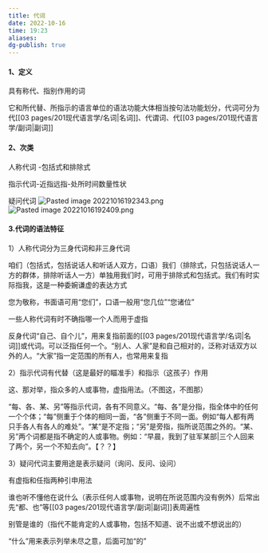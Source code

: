```yaml
---
title: 代词
date: 2022-10-16
time: 19:23
aliases:
dg-publish: true
---
```

#### 1、定义

具有称代、指别作用的词

它和所代替、所指示的语言单位的语法功能大体相当按句法功能划分，代词可分为代[[03 pages/201现代语言学/名词\|名词]]、代谓词、代[[03 pages/201现代语言学/副词\|副词]]

#### 2、次类

人称代词 -包括式和排除式

指示代词-近指远指-处所时间数量性状

疑问代词
![Pasted image 20221016192343.png](/img/user/09%20settings/Z%20attachment/Pasted%20image%2020221016192343.png)
![Pasted image 20221016192409.png](/img/user/09%20settings/Z%20attachment/Pasted%20image%2020221016192409.png)
#### 3.代词的语法特征

1）人称代词分为三身代词和非三身代词

咱们（包括式，包括说话人和听话人双方，口语）我们（排除式，只包括说话人一方的群体，排除听话人一方）单独用我们时，可用于排除式和包括式。我们有时实际指我，这是一种委婉谦虚的表达方式

您为敬称，书面语可用“您们”，口语一般用“您几位”“您诸位”

一些人称代词有时不确指哪一个人而用于虚指

反身代词“自己、自个儿”，用来复指前面的[[03 pages/201现代语言学/名词\|名词]]或代词。可以泛指任何一个。“别人、人家”是和自己相对的，泛称对话双方以外的人。“大家”指一定范围的所有人，也常用来复指

2）指示代词有代替（这是最好的瞄准手）和指示（这孩子）作用

这、那对举，指众多的人或事物，虚指用法。（不图这，不图那）

“每、各、某、另”等指示代词，各有不同意义。“每、各”是分指，指全体中的任何一个个体；“每”侧重于个体的相同一面，“各”侧重于不同一面。例如“每人都有两只手各人有各人的难处”。“某”是不定指；“另”是旁指，指所说范围之外的。“某、另”两个词都是指不确定的人或事物。例如：“早晨，我到了驻军某部|三个人回来了两个，另一个不知去向”。【？？】

3）疑问代词主要用途是表示疑问（询问、反问、设问）

有虚指和任指两种引申用法

谁也听不懂他在说什么（表示任何人或事物，说明在所说范围内没有例外）后常出先“都、也”等[[03 pages/201现代语言学/副词\|副词]]表周遍性

别管是谁的（指代不能肯定的人或事物，包括不知道、说不出或不想说出的）

“什么”用来表示列举未尽之意，后面可加“的”